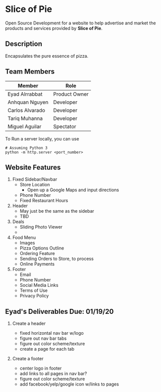 # Slice of Pie
Open Source Development for a website to help advertise and market the products and services provided by **Slice of Pie**.

## Description
Encapsulates the pure essence of pizza.

## Team Members
| Member          | Role          |
| --------------- | ------------- | 
| Eyad Alrrabbat  | Product Owner |
| Anhquan Nguyen  | Developer     |
| Carlos Alvarado | Developer     |
| Tariq Muhanna   | Developer     |
| Miguel Aguilar  | Spectator     |

To Run a server locally, you can use
```
# Assuming Python 3
python -m http.server <port_number>
```

## Website Features
1. Fixed Sidebar/Navbar
    - Store Location
        - Open up a Google Maps and input directions
    - Phone Number
    - Fixed Restaurant Hours
2. Header
    - May just be the same as the sidebar
    - TBD
3. Deals 
    - Sliding Photo Viewer
    -  
4. Food Menu
    - Images
    - Pizza Options Outline
    - Ordering Feature
    - Sending Orders to Store, to process
    - Online Payments     
5. Footer
    - Email
    - Phone Number
    - Social Media Links
    - Terms of Use
    - Privacy Policy

## Eyad's Deliverables Due: 01/19/20
1. Create a header 
    - fixed horizontal nav bar w/logo
    - figure out nav bar tabs
    - figure out color scheme/texture
    - create a page for each tab

2. Create a footer
    - center logo in footer
    - add links to all pages in nav bar?
    - figure out color scheme/texture
    - add facebook/yelp/google icon w/links to pages
